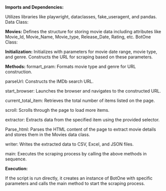 **Imports and Dependencies:**

Utilizes libraries like playwright, dataclasses, fake_useragent, and pandas.
Data Class:

**Movies:** Defines the structure for storing movie data including attributes like Movie_Id, Movie_Name, Movie_type, Release_Date, Rating, etc.
BotOne Class:

**Initialization:**
Initializes with parameters for movie date range, movie type, and genre.
Constructs the URL for scraping based on these parameters.

**Methods:**
formart_pram: Formats movie type and genre for URL construction.

parseUrl: Constructs the IMDb search URL.

start_browser: Launches the browser and navigates to the constructed URL.

current_total_item: Retrieves the total number of items listed on the page.

scroll: Scrolls through the page to load more items.

extractor: Extracts data from the specified item using the provided selector.

Parse_html: Parses the HTML content of the page to extract movie details and stores them in the Movies data class.

writer: Writes the extracted data to CSV, Excel, and JSON files.

main: Executes the scraping process by calling the above methods in sequence.

**Execution:**

If the script is run directly, it creates an instance of BotOne with specific parameters and calls the main method to start the scraping process.
